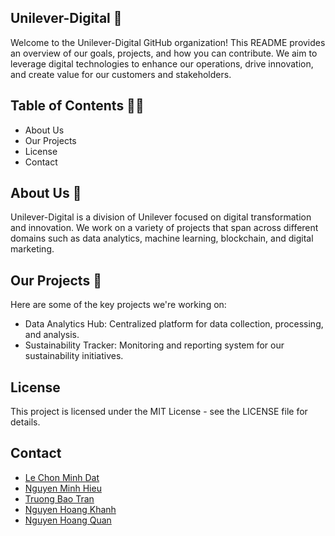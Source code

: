 ## Unilever-Digital 👋
Welcome to the Unilever-Digital GitHub organization! This README provides an overview of our goals, projects, and how you can contribute. We aim to leverage digital technologies to enhance our operations, drive innovation, and create value for our customers and stakeholders.

## Table of Contents 🙋‍♀️
- About Us
- Our Projects
- License
- Contact


## About Us 🌈

Unilever-Digital is a division of Unilever focused on digital transformation and innovation. We work on a variety of projects that span across different domains such as data analytics, machine learning, blockchain, and digital marketing.

## Our Projects 🧙
Here are some of the key projects we're working on:
- Data Analytics Hub: Centralized platform for data collection, processing, and analysis.
- Sustainability Tracker: Monitoring and reporting system for our sustainability initiatives.
  
## License
This project is licensed under the MIT License - see the LICENSE file for details.

## Contact

- [Le Chon Minh Dat](https://github.com/lcmd65)
- [Nguyen Minh Hieu](https://github.com/BanhBaoa)
- [Truong Bao Tran](https://github.com/TruongBaoTran810)
- [Nguyen Hoang Khanh](https://github.com/NguyenKhanh27)
- [Nguyen Hoang Quan](https://github.com/Quan)





